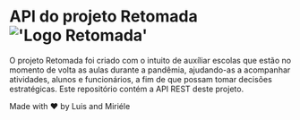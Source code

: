 # API do projeto Retomada !['Logo Retomada'](https://raw.githubusercontent.com/projetos-faculdade/retomada-app/master/assets/logo2.png)

O projeto Retomada foi criado com o intuito de auxíliar escolas que estão no momento de volta as aulas durante a pandêmia, ajudando-as a acompanhar atividades, alunos e funcionários, a fim de que possam tomar decisões estratégicas.
Este repositório contém a API REST deste projeto.


Made with :heart: by Luis and Miriéle 

